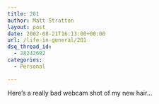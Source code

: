 ```yaml
---
title: 201
author: Matt Stratton
layout: post
date: 2002-08-21T16:13:00+00:00
url: /life-in-general/201
dsq_thread_id:
  - 28242692
categories:
  - Personal

---
```

Here&#8217;s a really bad webcam shot of my new hair&#8230;